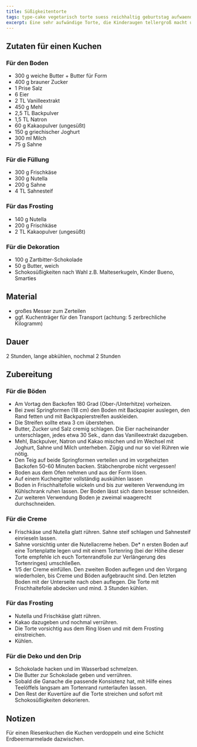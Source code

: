 ```yaml
---
title: Süßigkeitentorte
tags: type-cake vegetarisch torte suess reichhaltig geburtstag aufwaendig
excerpt: Eine sehr aufwändige Torte, die Kinderaugen tellergroß macht und auch manchem Erwachsenen schmeckt.
---
```

## Zutaten für einen Kuchen
### Für den Boden 
* 300 g weiche Butter + Butter für Form
* 400 g brauner Zucker
* 1 Prise Salz
* 6 Eier
* 2 TL Vanilleextrakt
* 450 g Mehl
* 2,5 TL Backpulver
* 1,5 TL Natron
* 60 g Kakaopulver (ungesüßt)
* 150 g griechischer Joghurt
* 300 ml Milch
* 75 g Sahne

### Für die Füllung
* 300 g Frischkäse
* 300 g Nutella
* 200 g Sahne
* 4 TL Sahnesteif

### Für das Frosting
* 140 g Nutella
* 200 g Frischkäse
* 2 TL Kakaopulver (ungesüßt)

### Für die Dekoration
* 100 g Zartbitter-Schokolade
* 50 g Butter, weich
* Schokosüßigkeiten nach Wahl z.B. Malteserkugeln, Kinder Bueno, Smarties

## Material
* großes Messer zum Zerteilen
* ggf. Kuchenträger für den Transport (achtung: 5 zerbrechliche Kilogramm)

## Dauer
2 Stunden, lange abkühlen, nochmal 2 Stunden

## Zubereitung
### Für die Böden
* Am Vortag den Backofen 180 Grad (Ober-/Unterhitze) vorheizen.
* Bei zwei Springformen (18 cm) den Boden mit Backpapier auslegen, den Rand fetten und mit Backpapierstreifen auskleiden. 
* Die Streifen sollte etwa 3 cm überstehen.
* Butter, Zucker und Salz cremig schlagen. Die Eier nacheinander unterschlagen, jedes etwa 30 Sek., dann das Vanilleextrakt dazugeben.
* Mehl, Backpulver, Natron und Kakao mischen und im Wechsel mit Joghurt, Sahne und Milch unterheben. Zügig und nur so viel Rühren wie nötig.
* Den Teig auf beide Springformen verteilen und im vorgeheizten Backofen 50-60 Minuten backen. Stäbchenprobe nicht vergessen! 
* Boden aus dem Ofen nehmen und aus der Form lösen. 
* Auf einem Kuchengitter vollständig auskühlen lassen
* Boden in Frischhaltefolie wickeln und bis zur weiteren Verwendung im Kühlschrank ruhen lassen. Der Boden lässt sich dann besser schneiden. 
* Zur weiteren Verwendung Boden je zweimal waagerecht durchschneiden.

### Für die Creme
* Frischkäse und Nutella glatt rühren. Sahne steif schlagen und Sahnesteif einrieseln lassen. 
* Sahne vorsichtig unter die Nutellacreme heben.
De* n ersten Boden auf eine Tortenplatte legen und mit einem Tortenring (bei der Höhe dieser Torte empfehle ich euch Tortenrandfolie zur Verlängerung des Tortenringes) umschließen. 
* 1/5 der Creme einfüllen. Den zweiten Boden auflegen und den Vorgang wiederholen, bis Creme und Böden aufgebraucht sind. Den letzten Boden mit der Unterseite nach oben auflegen. Die Torte mit Frischhaltefolie abdecken und mind. 3 Stunden kühlen.
  
### Für das Frosting
* Nutella und Frischkäse glatt rühren. 
* Kakao dazugeben und nochmal verrühren. 
* Die Torte vorsichtig aus dem Ring lösen und mit dem Frosting einstreichen. 
* Kühlen.

### Für die Deko und den Drip
* Schokolade hacken und im Wasserbad schmelzen. 
* Die Butter zur Schokolade geben und verrühren. 
* Sobald die Ganache die passende Konsistenz hat, mit Hilfe eines Teelöffels langsam am Tortenrand runterlaufen lassen. 
* Den Rest der Kuvertüre auf die Torte streichen und sofort mit Schokosüßigkeiten dekorieren.

## Notizen
Für einen Riesenkuchen die Kuchen verdoppeln und eine Schicht Erdbeermarmelade dazwischen.